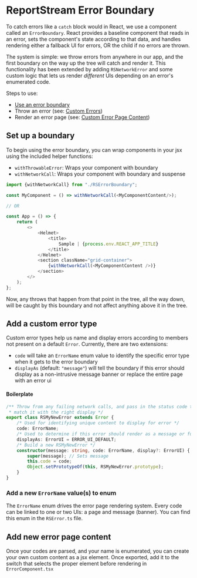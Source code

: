 # ReportStream Error Boundary

To catch errors like a `catch` block would in React, we use a component called an `ErrorBoundary`. React provides a baseline component that reads in an error, sets the component's state according to that data, and handles rendering either a fallback UI for errors, OR the child if no errors are thrown.

The system is simple: we throw errors from anywhere in our app, and the first boundary on the way up the tree will catch and render it. This functionality has been extended by adding `RSNetworkError` and some custom logic that lets us render _different_ UIs depending on an error's enumerated code.

Steps to use:

- [Use an error boundary](#set-up-a-boundary)
- Throw an error (see: [Custom Errors](#add-a-custom-error-type))
- Render an error page (see: [Custom Error Page Content](#add-new-error-page-content))

## Set up a boundary

To begin using the error boundary, you can wrap components in your jsx using the included helper functions:

- `withThrowableError`: Wraps your component with boundary
- `withNetworkCall`: Wraps your component with boundary and suspense

```typescript jsx
import {withNetworkCall} from "./RSErrorBoundary";

const MyComponent = () => withNetworkCall(<MyComponentContent/>);

// OR

const App = () => {
    return (
        <>
            <Helmet>
                <title>
                    Sample | {process.env.REACT_APP_TITLE}
                </title>
            </Helmet>
            <section className="grid-container">
                {withNetworkCall(<MyComponentContent />)}
            </section>
        </>
    );
};
```

Now, any throws that happen from that point in the tree, all the way down, will be caught by this boundary and not affect anything above it in the tree. 

## Add a custom error type

Custom error types help us name and display errors according to members not present on a default `Error`. Currently, there are two extensions:

- `code` will take an `ErrorName` enum value to identify the specific error type when it gets to the error boundary
- `displayAs` (default: `"message"`) will tell the boundary if this error should display as a non-intrusive message banner or replace the entire page with an error ui

#### Boilerplate

```typescript
/** Throw from any failing network calls, and pass in the status code to
 * match it with the right display */
export class RSMyNewError extends Error {
    /* Used for identifying unique content to display for error */
    code: ErrorName;
    /* Used to determine if this error should render as a message or full page */
    displayAs: ErrorUI = ERROR_UI_DEFAULT;
    /* Build a new RSMyNewError */
    constructor(message: string, code: ErrorName, display?: ErrorUI) {
        super(message); // Sets message
        this.code = code;
        Object.setPrototypeOf(this, RSMyNewError.prototype);
    }
}
```

### Add a new `ErrorName` value(s) to enum

The `ErrorName` enum drives the error page rendering system. Every code can be linked to one or two UIs: a page and message (banner). You can find this enum in the `RSError.ts` file.

## Add new error page content

Once your codes are parsed, and your name is enumerated, you can create your own custom content as a jsx element. Once exported, add it to the switch that selects the proper element before rendering in `ErrorComponent.tsx`
